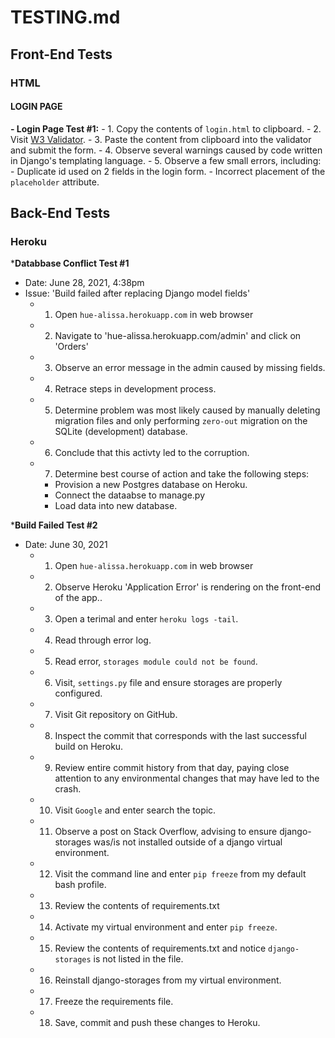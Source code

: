 # TESTING.md

## Front-End Tests

### HTML

#### LOGIN PAGE

**- Login Page Test #1:**
	- 1. Copy the contents of `login.html` to clipboard.
	- 2. Visit [W3 Validator](https://validator.w3.org/nu/#textarea).
	- 3. Paste the content from clipboard into the validator and submit the form.
	- 4. Observe several warnings caused by code written in Django's templating language.
	- 5. Observe a few small errors, including:
		- Duplicate id used on 2 fields in the login form.
		- Incorrect placement of the `placeholder` attribute. 


## Back-End Tests

### Heroku

***Databbase Conflict Test #1**
- Date: June 28, 2021, 4:38pm
- Issue: 'Build failed after replacing Django model fields'
	- 1. Open `hue-alissa.herokuapp.com` in web browser
	- 2. Navigate to 'hue-alissa.herokuapp.com/admin' and click on 'Orders'
	- 3. Observe an error message in the admin caused by missing fields.
	- 4. Retrace steps in development process.
	- 5. Determine problem was most likely caused by manually deleting migration files and only performing `zero-out` migration on the SQLite (development) database.
	- 6. Conclude that this activty led to the corruption.
	- 7. Determine best course of action and take the following steps:
		- Provision a new Postgres database on Heroku.
		- Connect the dataabse to manage.py
		- Load data into new database.

***Build Failed Test #2**
- Date: June 30, 2021
	- 1. Open `hue-alissa.herokuapp.com` in web browser
	- 2. Observe Heroku 'Application Error' is rendering on the front-end of the app..
	- 3. Open a terimal and enter `heroku logs -tail`.
	- 4. Read through error log.
	- 5. Read error, `storages module could not be found`.
	- 6. Visit, `settings.py` file and ensure storages are properly configured.
	- 7. Visit Git repository on GitHub.
	- 8. Inspect the commit that corresponds with the last successful build on Heroku. 
	- 9. Review entire commit history from that day, paying close attention to any environmental changes that may have led to the crash.
	- 10. Visit `Google` and enter search the topic.
	- 11. Observe a post on Stack Overflow, advising to ensure django-storages was/is not installed outside of a django virtual environment.
	- 12. Visit the command line and enter `pip freeze` from my default bash profile.
	- 13. Review the contents of requirements.txt
	- 14. Activate my virtual environment and enter `pip freeze`.
	- 15. Review the contents of requirements.txt and notice `django-storages` is not listed in the file.
	- 16. Reinstall django-storages from my virtual environment.
	- 17. Freeze the requirements file.
	- 18. Save, commit and push these changes to Heroku.
